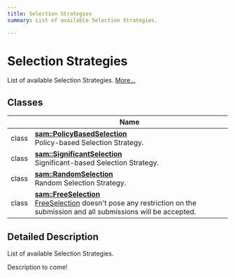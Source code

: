 ```yaml
---
title: Selection Strategies
summary: List of available Selection Strategies.  

---
```


# Selection Strategies




List of available Selection Strategies.  [More...](#detailed-description)






## Classes

|                | Name           |
| -------------- | -------------- |
| class | **[sam::PolicyBasedSelection](/doxygen/Classes/classsam_1_1_policy_based_selection/)** <br>Policy-based Selection Strategy.  |
| class | **[sam::SignificantSelection](/doxygen/Classes/classsam_1_1_significant_selection/)** <br>Significant-based Selection Strategy.  |
| class | **[sam::RandomSelection](/doxygen/Classes/classsam_1_1_random_selection/)** <br>Random Selection Strategy.  |
| class | **[sam::FreeSelection](/doxygen/Classes/classsam_1_1_free_selection/)** <br>[FreeSelection]() doesn't pose any restriction on the submission and all submissions will be accepted.  |








## Detailed Description

List of available Selection Strategies. 


























Description to come! 








